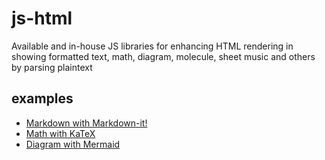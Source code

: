 # js-html
Available and in-house JS libraries for enhancing HTML rendering in showing formatted text, math, diagram, molecule, sheet music and others by parsing plaintext

## examples
+ [Markdown with Markdown-it!](html/markdown-it.html)
+ [Math with KaTeX](katex/katex.html)
+ [Diagram with Mermaid](mermaid/math.html)
